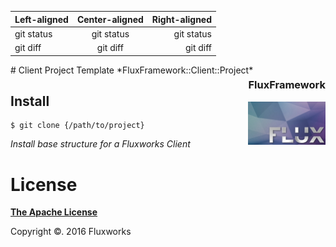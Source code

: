 | Left-aligned | Center-aligned | Right-aligned |
| :---         |     :---:      |          ---: |
| git status   | git status     | git status    |
| git diff     | git diff       | git diff      |
<div style="position: relative; float:right; width:20%">
<a href="#" style="float:right; text-align: right">    
    <h3 style="float:right;">FluxFramework</h3>
    <img src="/assets/raster/documentation/logo.png" alt="Fluxworks" title="Flux Framework by Fluxworks" />
</a>
</div>
# Client Project Template
*FluxFramework::Client::Project*


## Install

```
$ git clone {/path/to/project}
```

*Install base structure for a Fluxworks Client*


# License
[**The Apache License**](http://www.apache.org/licenses/LICENSE-2.0)

Copyright ©. 2016 Fluxworks
